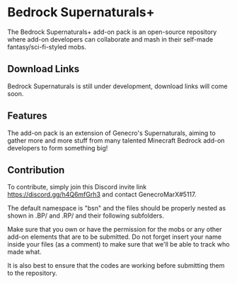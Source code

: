 # Bedrock Supernaturals+
The Bedrock Supernaturals+ add-on pack is an open-source repository where add-on developers can collaborate and mash in their self-made fantasy/sci-fi-styled mobs.

## Download Links
Bedrock Supernaturals is still under development, download links will come soon.

## Features
The add-on pack is an extension of Genecro's Supernaturals, aiming to gather more and more stuff from many talented Minecraft Bedrock add-on developers to form something big!

## Contribution
To contribute, simply join this Discord invite link https://discord.gg/h4Q6mfGrh3 and contact GenecroMarX#5117.

The default namespace is "bsn" and the files should be properly nested as shown in .BP/ and .RP/ and their following subfolders.

Make sure that you own or have the permission for the mobs or any other add-on elements that are to be submitted. Do not forget insert your name inside your files (as a comment) to make sure that we'll be able to track who made what.

It is also best to ensure that the codes are working before submitting them to the repository.
